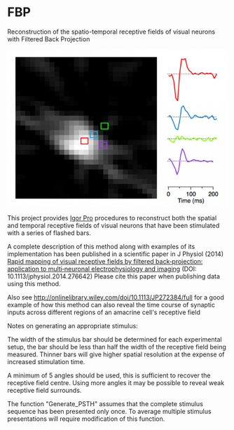 # FBP
Reconstruction of the spatio-temporal receptive fields of visual neurons with Filtered Back Projection

![Reconstrcuted receptive field of a retinal ganglion cell](https://github.com/JohnstonLab/FBP/blob/master/RF.png)

This project provides [Igor Pro](https://www.wavemetrics.com/products/igorpro) procedures to reconstruct both the spatial and temporal receptive fields of visual neurons that have been stimulated with a series of flashed bars. 

A complete description of this method along with examples of its implementation has been published in a scientific paper in J Physiol (2014) [Rapid mapping of visual receptive fields by filtered back‐projection: application to multi‐neuronal electrophysiology and imaging](https://physoc.onlinelibrary.wiley.com/doi/full/10.1113/jphysiol.2014.276642) (DOI: 10.1113/jphysiol.2014.276642) 
Please cite this paper when publishing data using this method.

Also see http://onlinelibrary.wiley.com/doi/10.1113/JP272384/full for a good example of how this method can also reveal the time course of synaptic inputs across different regions of an amacrine cell's receptive field




Notes on generating an appropriate stimulus:

The width of the stimulus bar should be determined for each experimental setup, the bar should be less than half the width of the receptive field being measured. Thinner bars will give higher spatial resolution at the expense of increased stimulation time. 

A minimum of 5 angles should be used, this is sufficient to recover the receptive field centre. Using more angles it may be possible to reveal weak receptive field surrounds.

The function "Generate_PSTH" assumes that the complete stimulus sequence has been presented only once. To average multiple stimulus presentations will require modification of this function.
	

